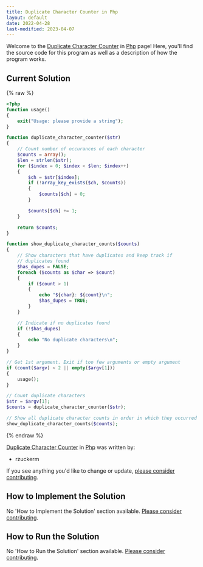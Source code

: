 ```yaml
---
title: Duplicate Character Counter in Php
layout: default
date: 2022-04-28
last-modified: 2023-04-07
---
```


Welcome to the [Duplicate Character Counter](https://sampleprograms.io/projects/duplicate-character-counter) in [Php](https://sampleprograms.io/languages/php) page! Here, you'll find the source code for this program as well as a description of how the program works.

## Current Solution

{% raw %}

```php
<?php
function usage()
{
    exit("Usage: please provide a string");
}

function duplicate_character_counter($str)
{
    // Count number of occurances of each character
    $counts = array();
    $len = strlen($str);
    for ($index = 0; $index < $len; $index++)
    {
        $ch = $str[$index];
        if (!array_key_exists($ch, $counts))
        {
            $counts[$ch] = 0;
        }

        $counts[$ch] += 1;
    }

    return $counts;
}

function show_duplicate_character_counts($counts)
{
    // Show characters that have duplicates and keep track if
    // duplicates found
    $has_dupes = FALSE;
    foreach ($counts as $char => $count)
    {
        if ($count > 1)
        {
            echo "${char}: ${count}\n";
            $has_dupes = TRUE;
        }
    }

    // Indicate if no duplicates found
    if (!$has_dupes)
    {
        echo "No duplicate characters\n";
    }
}

// Get 1st argument. Exit if too few arguments or empty argument
if (count($argv) < 2 || empty($argv[1]))
{
    usage();
}

// Count duplicate characters
$str = $argv[1];
$counts = duplicate_character_counter($str);

// Show all duplicate character counts in order in which they occurred in string (if any)
show_duplicate_character_counts($counts);
```

{% endraw %}

[Duplicate Character Counter](https://sampleprograms.io/projects/duplicate-character-counter) in [Php](https://sampleprograms.io/languages/php) was written by:

- rzuckerm

If you see anything you'd like to change or update, [please consider contributing](https://github.com/TheRenegadeCoder/sample-programs).

## How to Implement the Solution

No 'How to Implement the Solution' section available. [Please consider contributing](https://github.com/TheRenegadeCoder/sample-programs-website).

## How to Run the Solution

No 'How to Run the Solution' section available. [Please consider contributing](https://github.com/TheRenegadeCoder/sample-programs-website).